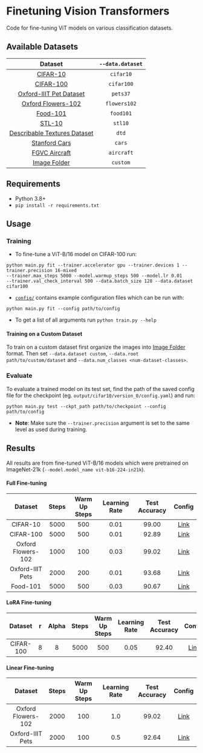 # Finetuning Vision Transformers
Code for fine-tuning ViT models on various classification datasets.


## Available Datasets

| Dataset            | `--data.dataset` |
|:------------------:|:-----------:|
|[CIFAR-10](https://www.cs.toronto.edu/~kriz/cifar.html)| `cifar10`|
|[CIFAR-100](https://www.cs.toronto.edu/~kriz/cifar.html)| `cifar100`|
|[Oxford-IIIT Pet Dataset](https://www.robots.ox.ac.uk/~vgg/data/pets/)|  `pets37`|
|[Oxford Flowers-102](https://www.robots.ox.ac.uk/~vgg/data/flowers/102/)|  `flowers102`|
|[Food-101](https://www.robots.ox.ac.uk/~vgg/data/flowers/102/)|  `food101`|
|[STL-10](https://cs.stanford.edu/~acoates/stl10/)|  `stl10`|
|[Describable Textures Dataset](https://www.robots.ox.ac.uk/~vgg/data/dtd/) | `dtd`|
|[Stanford Cars](https://ai.stanford.edu/~jkrause/cars/car_dataset.html) | `cars`|
|[FGVC Aircraft](https://www.robots.ox.ac.uk/~vgg/data/fgvc-aircraft/) | `aircraft`|
|[Image Folder](https://pytorch.org/vision/stable/generated/torchvision.datasets.ImageFolder.html) | `custom`|


## Requirements
- Python 3.8+
- `pip install -r requirements.txt`


## Usage
### Training
- To fine-tune a ViT-B/16 model on CIFAR-100 run:
```
python main.py fit --trainer.accelerator gpu --trainer.devices 1 --trainer.precision 16-mixed
--trainer.max_steps 5000 --model.warmup_steps 500 --model.lr 0.01
--trainer.val_check_interval 500 --data.batch_size 128 --data.dataset cifar100
```
- [`config/`](configs/) contains example configuration files which can be run with:
```
python main.py fit --config path/to/config
```
- To get a list of all arguments run `python train.py --help`

#### Training on a Custom Dataset
To train on a custom dataset first organize the images into 
[Image Folder](https://pytorch.org/vision/stable/generated/torchvision.datasets.ImageFolder.html) 
format. Then set `--data.dataset custom`, `--data.root path/to/custom/dataset` and `--data.num_classes <num-dataset-classes>`.

### Evaluate
To evaluate a trained model on its test set, find the path of the saved config file for the checkpoint (eg. `output/cifar10/version_0/config.yaml`) and run:
```
python main.py test --ckpt_path path/to/checkpoint --config path/to/config
```
- __Note__: Make sure the `--trainer.precision` argument is set to the same level as used during training.


## Results
All results are from fine-tuned ViT-B/16 models which were pretrained on ImageNet-21k (`--model.model_name vit-b16-224-in21k`).

#### Full Fine-tuning

| Dataset            | Steps          | Warm Up Steps     | Learning Rate      | Test Accuracy | Config                              | 
|:------------------:|:--------------:|:-----------------:|:------------------:|:-------------:|:-----------------------------------:|
| CIFAR-10           | 5000           | 500               | 0.01               | 99.00         | [Link](configs/full/cifar10.yaml)   |
| CIFAR-100          | 5000           | 500               | 0.01               | 92.89         | [Link](configs/full/cifar100.yaml)  |
| Oxford Flowers-102 | 1000           | 100               | 0.03               | 99.02         | [Link](configs/full/flowers102.yaml)|
| Oxford-IIIT Pets   | 2000           | 200               | 0.01               | 93.68         | [Link](configs/full/pets37.yaml)    |
| Food-101           | 5000           | 500               | 0.03               | 90.67         | [Link](configs/full/food101.yaml)   |

#### LoRA Fine-tuning

| Dataset            | r  | Alpha | Steps | Warm Up Steps | Learning Rate | Test Accuracy | Config                              | 
|:------------------:|:--:|:-----:|:-----:|:-------------:|:-------------:|:-------------:|:-----------------------------------:|
| CIFAR-100          | 8  | 8     | 5000  | 500           | 0.05          | 92.40         | [Link](configs/lora/cifar100.yaml)  |

#### Linear Fine-tuning

| Dataset            | Steps          | Warm Up Steps     | Learning Rate      | Test Accuracy | Config                                | 
|:------------------:|:--------------:|:-----------------:|:------------------:|:--------:|:-------------------------------------:|
| Oxford Flowers-102 | 2000           | 100               | 1.0                | 99.02    | [Link](configs/linear/flowers102.yaml)|
| Oxford-IIIT Pets   | 2000           | 100               | 0.5                | 92.64    | [Link](configs/linear/pets37.yaml)    |
